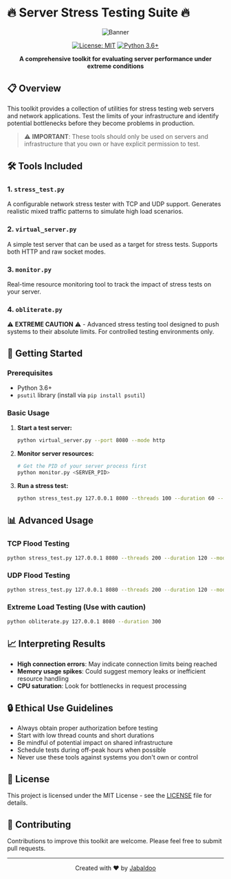 # 🔥 Server Stress Testing Suite 🔥

<div align="center">

![Banner](https://via.placeholder.com/800x200/0d1117/ffffff?text=Server+Stress+Testing+Suite)

[![License: MIT](https://img.shields.io/badge/License-MIT-blue.svg)](https://opensource.org/licenses/MIT)
[![Python 3.6+](https://img.shields.io/badge/Python-3.6+-blue.svg)](https://www.python.org/downloads/)

**A comprehensive toolkit for evaluating server performance under extreme conditions**

</div>

## 📋 Overview

This toolkit provides a collection of utilities for stress testing web servers and network applications. Test the limits of your infrastructure and identify potential bottlenecks before they become problems in production.

> ⚠️ **IMPORTANT**: These tools should only be used on servers and infrastructure that you own or have explicit permission to test.

## 🛠️ Tools Included

### 1. `stress_test.py`
A configurable network stress tester with TCP and UDP support. Generates realistic mixed traffic patterns to simulate high load scenarios.

### 2. `virtual_server.py`
A simple test server that can be used as a target for stress tests. Supports both HTTP and raw socket modes.

### 3. `monitor.py`
Real-time resource monitoring tool to track the impact of stress tests on your server.

### 4. `obliterate.py`
⚠️ **EXTREME CAUTION** ⚠️ - Advanced stress testing tool designed to push systems to their absolute limits. For controlled testing environments only.

## 🚀 Getting Started

### Prerequisites
- Python 3.6+
- `psutil` library (install via `pip install psutil`)

### Basic Usage

1. **Start a test server:**
   ```bash
   python virtual_server.py --port 8080 --mode http
   ```

2. **Monitor server resources:**
   ```bash
   # Get the PID of your server process first
   python monitor.py <SERVER_PID>
   ```

3. **Run a stress test:**
   ```bash
   python stress_test.py 127.0.0.1 8080 --threads 100 --duration 60 --mode tcp
   ```

## 📊 Advanced Usage

### TCP Flood Testing
```bash
python stress_test.py 127.0.0.1 8080 --threads 200 --duration 120 --mode tcp
```

### UDP Flood Testing
```bash
python stress_test.py 127.0.0.1 8080 --threads 200 --duration 120 --mode udp
```

### Extreme Load Testing (Use with caution)
```bash
python obliterate.py 127.0.0.1 8080 --duration 300
```

## 📈 Interpreting Results

- **High connection errors**: May indicate connection limits being reached
- **Memory usage spikes**: Could suggest memory leaks or inefficient resource handling
- **CPU saturation**: Look for bottlenecks in request processing

## 🔒 Ethical Use Guidelines

- Always obtain proper authorization before testing
- Start with low thread counts and short durations
- Be mindful of potential impact on shared infrastructure
- Schedule tests during off-peak hours when possible
- Never use these tools against systems you don't own or control

## 📜 License

This project is licensed under the MIT License - see the [LICENSE](LICENSE) file for details.

## 🤝 Contributing

Contributions to improve this toolkit are welcome. Please feel free to submit pull requests.

---

<div align="center">
<p>Created with ❤️ by <a href="https://github.com/Jabaldoo">Jabaldoo</a></p>
</div>
